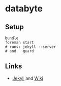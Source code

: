 # databyte #

## Setup

````
bundle
foreman start
# runs: jekyll --server
# and   guard
````

## Links

* [Jekyll](https://github.com/mojombo/jekyll) and [Wiki](https://github.com/mojombo/jekyll/wiki)
